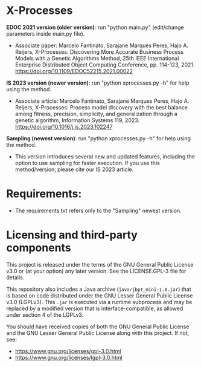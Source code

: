 # X-Processes

**EDOC 2021 version (older version)**: run "python main.py" (edit/change parameters inside main.py file).
- Associate paper: Marcelo Fantinato, Sarajane Marques Peres, Hajo A. Reijers, X-Processes: Discovering More Accurate Business Process Models with a Genetic Algorithms Method, 25th IEEE International Enterprise Distributed Object Computing Conference, pp. 114-123, 2021. https://doi.org/10.1109/EDOC52215.2021.00022

**IS 2023 version (newer version)**: run "python xprocesses.py -h" for help using the method.
- Associate article: Marcelo Fantinato, Sarajane Marques Peres, Hajo A. Reijers, X-Processes: Process model discovery with the best balance among fitness, precision, simplicity, and generalization through a genetic algorithm, Information Systems 119, 2023. https://doi.org/10.1016/j.is.2023.102247

**Sampling (newest version)**: run "python xprocesses.py -h" for help using the method.
- This version introduces several new and updated features, including the option to use sampling for faster execution. If you use this method/version, please cite our IS 2023 article.
  
# Requirements: 
- The requirements.txt refers only to the "Sampling" newest version.

# Licensing and third-party components

This project is released under the terms of the GNU General Public License v3.0 or (at your option) any later version. See the LICENSE.GPL-3 file for details.

This repository also includes a Java archive (`java/jbpt_mini-1.0.jar`) that is based on code distributed under the GNU Lesser General Public License v3.0 (LGPLv3). This `.jar` is executed via a runtime subprocess and may be replaced by a modified version that is interface-compatible, as allowed under section 4 of the LGPLv3.

You should have received copies of both the GNU General Public License and the GNU Lesser General Public License along with this project. If not, see:
- https://www.gnu.org/licenses/gpl-3.0.html
- https://www.gnu.org/licenses/lgpl-3.0.html
